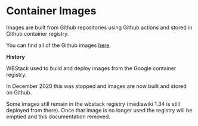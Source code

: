 # Container Images

Images are built from Github repositories using Github actions and stored in Github container registry.

You can find all of the Github images [here](https://github.com/orgs/wbstack/packages).

**History**

WBStack used to build and deploy images from the Google container registry.

In December 2020 this was stopped and images are now built and stored on Github.

Some images still remain in the wbstack registry (mediawiki 1.34 is still deployed from there).
Once that image is no longer used the registry will be emptied and this documentation removed.
